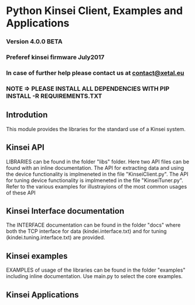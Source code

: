 # Python Kinsei Client, Examples and Applications 
### Version 4.0.0 BETA
### Preferef kinsei firmware July2017
### In case of further help please contact us at contact@xetal.eu
### NOTE => PLEASE INSTALL ALL DEPENDENCIES WITH PIP INSTALL -R REQUIREMENTS.TXT

## Introdution
This module provides the libraries for the standard use of a Kinsei system.

## Kinsei API
LIBRARIES can be found in the folder "libs" folder. Here two API files can be found with an inline documentation. 
The API for extracting data and using the device functionality is implmeneted in the file "KinseiClient.py".
The API for tuning device functionality is implmeneted in the file "KinseiTuner.py".
Refer to the various examples for illustrayions of the most common usages of these API

## Kinsei Interface documentation
The INTERFACE documentation can be found in the folder "docs" where both the TCP interface for data (kindei.interface.txt) and for tuning (kindei.tuning.interface.txt) are provided.

## Kinsei examples
EXAMPLES of usage of the libraries can be found in the folder "examples" including inline documentation. Use main.py to select the core examples.

## Kinsei Applications

